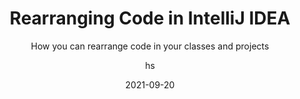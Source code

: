 ---
date: 2021-09-20
title: Rearranging Code in IntelliJ IDEA
technologies: [java]
topics: [settings, tricks]
author: hs
subtitle: How you can rearrange code in your classes and projects 
thumbnail: ./thumbnail.png
tutorialItems:
  - /tutorials/rearranging-code/introduction/
  - /tutorials/rearranging-code/moving-statements-around/
  - /tutorials/rearranging-code/moving-lines-around/
  - /tutorials/rearranging-code/example-of-rearranging-code/
  - /tutorials/rearranging-code/rearrange-code-youve-changed/
  - /tutorials/rearranging-code/summary/
---